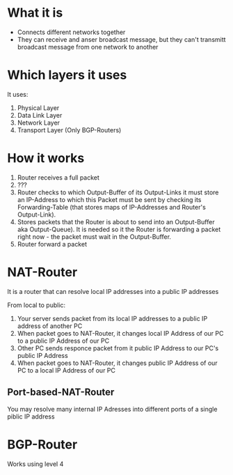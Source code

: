 #                  What it is

- Connects different networks together
- They can receive and anser broadcast message, but they can't transmitt broadcast message from one network to another









#                  Which layers it uses

It uses:
1. Physical Layer
2. Data Link Layer
3. Network Layer
4. Transport Layer (Only BGP-Routers) 









#                  How it works

1. Router receives a full packet
2. ???
3. Router checks to which Output-Buffer of its Output-Links it must store an IP-Address to which this Packet must be sent by checking its Forwarding-Table (that stores maps of IP-Addresses and Router's Output-Link).
4. Stores packets that the Router is about to send into an Output-Buffer aka Output-Queue). It is needed so it the Router is forwarding a packet right now - the packet must wait in the Output-Buffer.
5. Router forward a packet








#                   NAT-Router

It is a router that can resolve local IP addresses into a public IP addresses

From local to public:
1. Your server sends packet from its local IP addresses to a public IP address of another PC
2. When packet goes to NAT-Router, it changes local IP Address of our PC to a public IP Address of our PC
3. Other PC sends responce packet from it public IP Address to our PC's public IP Address
4. When packet goes to NAT-Router, it changes public IP Address of our PC to a local IP Address of our PC

##                  Port-based-NAT-Router

You may resolve many internal IP Adresses into different ports of a single piblic IP address









#                   BGP-Router

Works using level 4